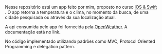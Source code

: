 Nesse repositório está um app feito por mim, proposto no curso <a href="https://www.udemy.com/course/ios-13-app-development-bootcamp/"> iOS & Swift </a>. O app retorna a temperatura e o clima, no momento da busca, de uma cidade pesquisada ou através da sua localização atual.

A api consumida pelo app foi fornecida pela <a href= "https://openweathermap.org/api">OpenWeather</a>. A documentação está no link.

No código implementado utilizando padrões como MVC, Protocol Oriented Programming e delegation pattern.
